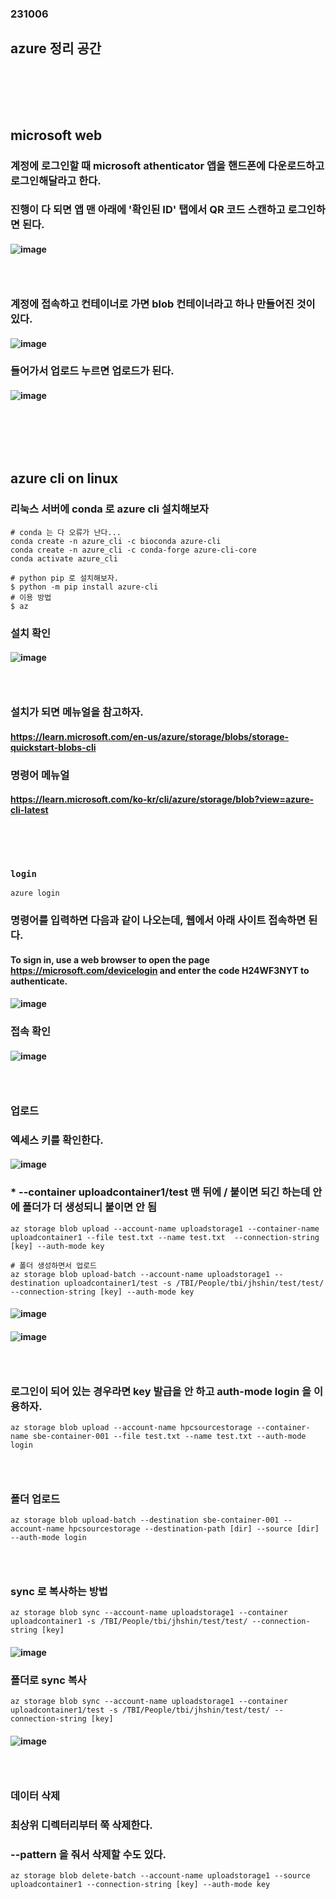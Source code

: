 ### 231006
## azure 정리 공간
### <br/><br/><br/>

## microsoft web
### 계정에 로그인할 때 microsoft athenticator 앱을 핸드폰에 다운로드하고 로그인해달라고 한다.
### 진행이 다 되면 앱 맨 아래에 '확인된 ID' 탭에서 QR 코드 스캔하고 로그인하면 된다.
#### ![image](https://github.com/Shin-jongwhan/theragenbio_2202/assets/62974484/d3ba5e76-f6b5-4bc9-ac98-87f45ba3c299)
### <br/>

### 계정에 접속하고 컨테이너로 가면 blob 컨테이너라고 하나 만들어진 것이 있다.
#### ![image](https://user-images.githubusercontent.com/62974484/226248023-c854cd99-d4c7-4a2d-96df-67be7f1b6557.png)
### 들어가서 업로드 누르면 업로드가 된다.
#### ![image](https://user-images.githubusercontent.com/62974484/226248044-06efa055-74e5-4f49-83e4-acafc73c7e6b.png)
### <br/><br/><br/>

## azure cli on linux
### 리눅스 서버에 conda 로 azure cli 설치해보자
```
# conda 는 다 오류가 난다...
conda create -n azure_cli -c bioconda azure-cli
conda create -n azure_cli -c conda-forge azure-cli-core
conda activate azure_cli

# python pip 로 설치해보자.
$ python -m pip install azure-cli
# 이용 방법
$ az
```
### 설치 확인
#### ![image](https://user-images.githubusercontent.com/62974484/226249176-74923dfe-26bb-4ac6-9ca6-05edcda09077.png)
### <br/>

### 설치가 되면 메뉴얼을 참고하자.
#### https://learn.microsoft.com/en-us/azure/storage/blobs/storage-quickstart-blobs-cli
### 명령어 메뉴얼
#### https://learn.microsoft.com/ko-kr/cli/azure/storage/blob?view=azure-cli-latest
### <br/><br/>

### `login`
```
azure login
```
### 명령어를 입력하면 다음과 같이 나오는데, 웹에서 아래 사이트 접속하면 된다.
#### To sign in, use a web browser to open the page https://microsoft.com/devicelogin and enter the code H24WF3NYT to authenticate.
#### ![image](https://user-images.githubusercontent.com/62974484/226252077-f32e0f48-d696-498e-9ddb-9a4e1b7ce88e.png)
### 접속 확인
#### ![image](https://github.com/Shin-jongwhan/azure/assets/62974484/46991f76-e0ec-461b-99ad-f959d5b275ae)
### <br/>

### 업로드
### 엑세스 키를 확인한다.
#### ![image](https://user-images.githubusercontent.com/62974484/226264656-0c4dc823-7c14-41f3-9795-2b61bf347c22.png)
### * --container uploadcontainer1/test 맨 뒤에 / 붙이면 되긴 하는데 안에 폴더가 더 생성되니 붙이면 안 됨
```
az storage blob upload --account-name uploadstorage1 --container-name uploadcontainer1 --file test.txt --name test.txt  --connection-string [key] --auth-mode key

# 폴더 생성하면서 업로드
az storage blob upload-batch --account-name uploadstorage1 --destination uploadcontainer1/test -s /TBI/People/tbi/jhshin/test/test/ --connection-string [key] --auth-mode key
```
#### ![image](https://github.com/Shin-jongwhan/azure/assets/62974484/0835aa36-492d-4144-a053-56e281383b72)
#### ![image](https://user-images.githubusercontent.com/62974484/226267429-5c6e9893-bc53-4ce8-b13d-9478d4d497d2.png)
### <br/>

### 로그인이 되어 있는 경우라면 key 발급을 안 하고 auth-mode login 을 이용하자.
```
az storage blob upload --account-name hpcsourcestorage --container-name sbe-container-001 --file test.txt --name test.txt --auth-mode login
```
### <br/>

### 폴더 업로드
```
az storage blob upload-batch --destination sbe-container-001 --account-name hpcsourcestorage --destination-path [dir] --source [dir] --auth-mode login
```
### <br/>

### sync 로 복사하는 방법
```
az storage blob sync --account-name uploadstorage1 --container uploadcontainer1 -s /TBI/People/tbi/jhshin/test/test/ --connection-string [key]
```
#### ![image](https://user-images.githubusercontent.com/62974484/226267429-5c6e9893-bc53-4ce8-b13d-9478d4d497d2.png)
### 폴더로 sync 복사
```
az storage blob sync --account-name uploadstorage1 --container uploadcontainer1/test -s /TBI/People/tbi/jhshin/test/test/ --connection-string [key]
```
#### ![image](https://user-images.githubusercontent.com/62974484/226267725-631a1c9b-21fb-48c9-89fd-806e51b35cd2.png)
### <br/>

### 데이터 삭제
### 최상위 디렉터리부터 쭉 삭제한다.
### --pattern 을 줘서 삭제할 수도 있다.
```
az storage blob delete-batch --account-name uploadstorage1 --source uploadcontainer1 --connection-string [key] --auth-mode key
```
